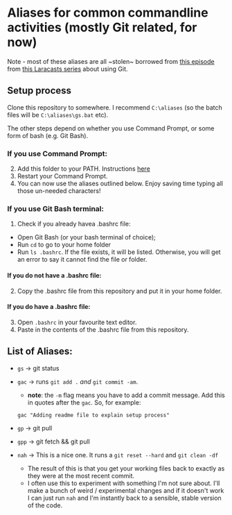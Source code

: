 # Aliases for common commandline activities (mostly Git related, for now)
Note - most of these aliases are all ~stolen~ borrowed from [this episode](https://laracasts.com/series/git-me-some-version-control/episodes/7) from [this Laracasts series](https://laracasts.com/series/git-me-some-version-control/) about using Git. 


## Setup process
Clone this repository to somewhere. I recommend `C:\aliases` (so the batch files will be `C:\aliases\gs.bat` etc).

The other steps depend on whether you use Command Prompt, or some form of bash (e.g. Git Bash). 

### If you use Command Prompt:

2. Add this folder to your PATH. Instructions [here](https://docs.alfresco.com/4.2/tasks/fot-addpath.html)
3. Restart your Command Prompt.
4. You can now use the aliases outlined below. Enjoy saving time typing all those un-needed characters!

### If you use Git Bash terminal:

1. Check if you already havea .bashrc file:
  - Open Git Bash (or your bash terminal of choice);
  - Run `cd` to go to your home folder
  - Run `ls .bashrc`. If the file exists, it will be listed. Otherwise, you will get an error to say it cannot find the file or folder.
  
#### If you do not have a .bashrc file:  
2. Copy the .bashrc file from this repository and put it in your home folder. 

#### If you do have a .bashrc file:
3. Open `.bashrc` in your favourite text editor.
4. Paste in the contents of the .bashrc file from this repository.


## List of Aliases:

- `gs` -> git status
- `gac` -> runs `git add .` *and* `git commit -am`. 
  - **note**: the `-m` flag means you have to add a commit message. Add this in quotes after the `gac`. So, for example: 
  
  `gac "Adding readme file to explain setup process"`
  
- `gp` -> git pull
- `gpp` -> git fetch && git pull
- `nah` -> This is a nice one. It runs a `git reset --hard` and `git clean -df` 
  - The result of this is that you get your working files back to exactly as they were at the most recent commit. 
  - I often use this to experiment with something I'm not sure about. I'll make a bunch of weird / experimental changes and if it doesn't work I can just run `nah` and I'm instantly back to a sensible, stable version of the code.
